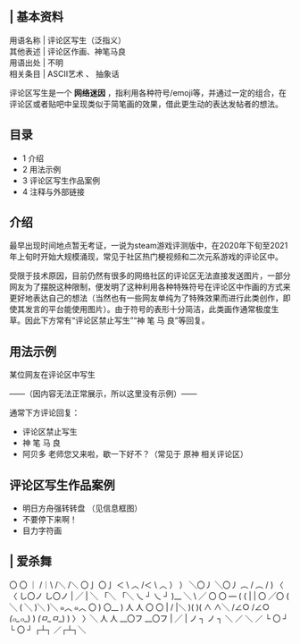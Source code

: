 |  **基本资料**  
---  
用语名称  |  评论区写生（泛指义）   
其他表述  |  评论区作画、神笔马良   
用语出处  |  不明   
相关条目  |  ASCII艺术  、  抽象话   
  
评论区写生是一个 **网络迷因**
，指利用各种符号/emoji等，并通过一定的组合，在评论区或者贴吧中呈现类似于简笔画的效果，借此更生动的表达发帖者的想法。

##  目录

  * 1  介绍 
  * 2  用法示例 
  * 3  评论区写生作品案例 
  * 4  注释与外部链接 

##  介绍

最早出现时间地点暂无考证，一说为steam游戏评测版中，在2020年下旬至2021年上旬时开始大规模涌现，常见于社区热门梗视频和二次元系游戏的评论区中。

受限于技术原因，目前仍然有很多的网络社区的评论区无法直接发送图片，一部分网友为了摆脱这种限制，便发明了这种利用各种特殊符号在评论区中作画的方式来更好地表达自己的想法（当然也有一些网友单纯为了特殊效果而进行此类创作，即使其发言的平台能使用图片）。由于符号的表形十分简洁，此类画作通常极度生草。因此下方常有“评论区禁止写生”“神
笔 马 良”等回复。

##  用法示例

某位网友在评论区中写生

——（因内容无法正常展示，所以这里没有示例）——

通常下方评论回复：

  * 评论区禁止写生 
  * 神 笔 马 良 
  * 阿贝多  老师您又来啦，歇一下好不？（常见于  原神  相关评论区） 

##  评论区写生作品案例

  * 明日方舟强转转盘  （见信息框图） 
  * 不要停下来啊！ 
  * 目力字符画 

|  爱杀舞  
---  
  
〇 〇  ｜ /｜\  /＼ /＼  〇亅 〇亅  ＜ \ ︿ /＜ \ ︿  ） ）  ╲〇丿 ╲〇丿  ︵ / ︵ / )  〈 〈  し〇ノ し〇ノ  | ╱ | ╲  「╲ 「╲  乀 ┘ 乀 ┘  )__ ╲ \ ╱  〇 〇 —  ( (  | |  〇 ╱〇  ( ╲ ( ╲  )╲ )╲  ๑︿ ๑︿  〇 ) 〇__ )  人 人  〇 〇  | / |＼  )( )(  ∧ ∧╲  /∠○ /∠○  _(๐_๐__) ) _(ㅁ_ㅁ__) )  〉 〉╲  人 人  __〇フ __〇フ  | ╱ |  ノ ┐ ノ ┐  ＼ ／ ＼ ／  └ 〇 ┘ └ 〇 ┘  ┌┴┐ ／┌┴┐╲ </br>  
  